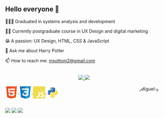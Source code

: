 ## Hello everyone 👋

👨🏻‍💻 Graduated in systems analysis and development<br>

👨‍🎓 Currently postgraduate course in UX Design and digital marketing<br>

😁 A passion: UX Design, HTML, CSS & JavaScript<br>

🧐 Ask me about Harry Potter<br>

📫 How to reach me: msottom2@gmail.com<br><br>

<div align="center">
  <a href="https://github.com/miguelbrazz">
  <img height="148em" src="https://github-readme-stats.vercel.app/api/top-langs/?username=miguelbrazz&layout=compact&langs_count=7&theme=tokyonight"/>
  <img height="148em" src="https://github-readme-stats.vercel.app/api?username=miguelbrazz&show_icons=true&theme=tokyonight&include_all_commits=true&count_private=true"/>
</div>

<div style="display: inline_block"><br>
  <img align="center" alt="Miguel-HTML" height="40" width="40" src="https://raw.githubusercontent.com/devicons/devicon/master/icons/html5/html5-original.svg">
  <img align="center" alt="Miguel-CSS" height="40" width="40" src="https://raw.githubusercontent.com/devicons/devicon/master/icons/css3/css3-original.svg">
  <img align="center" alt="Miguel-Js" height="40" width="40" src="https://raw.githubusercontent.com/devicons/devicon/master/icons/javascript/javascript-plain.svg">
  <img align="center" alt="Miguel-Python" height="40" width="40" src="https://raw.githubusercontent.com/devicons/devicon/master/icons/python/python-original.svg">
  <img align="right" alt="Miguel-pic" height="150" style="border-radius:50px;" src="https://media.discordapp.net/attachments/1002709847940276256/1002719181172645968/baixados_2.jpg?width=436&height=408">
</div>

  ##

<div>
  <a href="https://www.instagram.com/miguelbrazz/" target="_blank"><img src="https://img.shields.io/badge/-Instagram-%23E4405F?style=for-the-badge&logo=instagram&logoColor=white" target="_blank"></a> 
  <a href = "mailto:msottom2@gmail.com"><img src="https://img.shields.io/badge/Gmail-D14836?style=for-the-badge&logo=gmail&logoColor=white"></a>
  <a href="https://www.linkedin.com/in/miguelfbraz/" target="_blank"><img src="https://img.shields.io/badge/-LinkedIn-%230077B5?style=for-the-badge&logo=linkedin&logoColor=white" target="_blank"></a>
  </div>




